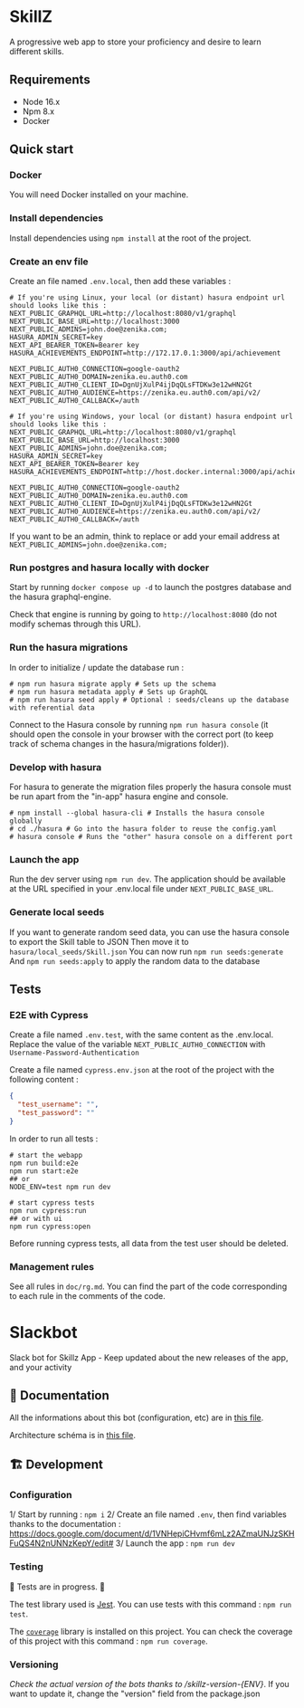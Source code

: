 # SkillZ

A progressive web app to store your proficiency and desire to learn different skills.

## Requirements
- Node 16.x
- Npm 8.x
- Docker

## Quick start

### Docker

You will need Docker installed on your machine.

### Install dependencies

Install dependencies using `npm install` at the root of the project.

### Create an env file

Create an file named `.env.local`, then add these variables :

```
# If you're using Linux, your local (or distant) hasura endpoint url should looks like this :
NEXT_PUBLIC_GRAPHQL_URL=http://localhost:8080/v1/graphql
NEXT_PUBLIC_BASE_URL=http://localhost:3000
NEXT_PUBLIC_ADMINS=john.doe@zenika.com;
HASURA_ADMIN_SECRET=key
NEXT_API_BEARER_TOKEN=Bearer key
HASURA_ACHIEVEMENTS_ENDPOINT=http://172.17.0.1:3000/api/achievement

NEXT_PUBLIC_AUTH0_CONNECTION=google-oauth2
NEXT_PUBLIC_AUTH0_DOMAIN=zenika.eu.auth0.com
NEXT_PUBLIC_AUTH0_CLIENT_ID=DgnUjXulP4ijDqQLsFTDKw3e12wHN2Gt
NEXT_PUBLIC_AUTH0_AUDIENCE=https://zenika.eu.auth0.com/api/v2/
NEXT_PUBLIC_AUTH0_CALLBACK=/auth
```

```
# If you're using Windows, your local (or distant) hasura endpoint url should looks like this :
NEXT_PUBLIC_GRAPHQL_URL=http://localhost:8080/v1/graphql
NEXT_PUBLIC_BASE_URL=http://localhost:3000
NEXT_PUBLIC_ADMINS=john.doe@zenika.com;
HASURA_ADMIN_SECRET=key
NEXT_API_BEARER_TOKEN=Bearer key
HASURA_ACHIEVEMENTS_ENDPOINT=http://host.docker.internal:3000/api/achievement

NEXT_PUBLIC_AUTH0_CONNECTION=google-oauth2
NEXT_PUBLIC_AUTH0_DOMAIN=zenika.eu.auth0.com
NEXT_PUBLIC_AUTH0_CLIENT_ID=DgnUjXulP4ijDqQLsFTDKw3e12wHN2Gt
NEXT_PUBLIC_AUTH0_AUDIENCE=https://zenika.eu.auth0.com/api/v2/
NEXT_PUBLIC_AUTH0_CALLBACK=/auth
```

If you want to be an admin, think to replace or add your email address at `NEXT_PUBLIC_ADMINS=john.doe@zenika.com;`

### Run postgres and hasura locally with docker

Start by running `docker compose up -d` to launch the postgres database and the hasura graphql-engine.

Check that engine is running by going to `http://localhost:8080` (do not modify schemas through this URL).

### Run the hasura migrations

In order to initialize / update the database run :

```
# npm run hasura migrate apply # Sets up the schema
# npm run hasura metadata apply # Sets up GraphQL
# npm run hasura seed apply # Optional : seeds/cleans up the database with referential data
```

Connect to the Hasura console by running `npm run hasura console` (it should open the console in your browser with the correct port (to keep track of schema changes in the hasura/migrations folder)).

### Develop with hasura

For hasura to generate the migration files properly the hasura console must be run apart from the "in-app" hasura engine and console.

```
# npm install --global hasura-cli # Installs the hasura console globally
# cd ./hasura # Go into the hasura folder to reuse the config.yaml
# hasura console # Runs the "other" hasura console on a different port
```

### Launch the app

Run the dev server using `npm run dev`.
The application should be available at the URL specified in your .env.local file under `NEXT_PUBLIC_BASE_URL`.

### Generate local seeds

If you want to generate random seed data, you can use the hasura console to export the Skill table to JSON
Then move it to `hasura/local_seeds/Skill.json`
You can now run `npm run seeds:generate`
And `npm run seeds:apply` to apply the random data to the database

## Tests

### E2E with Cypress

Create a file named `.env.test`, with the same content as the .env.local.
Replace the value of the variable `NEXT_PUBLIC_AUTH0_CONNECTION` with `Username-Password-Authentication`

Create a file named `cypress.env.json` at the root of the project with the following content :

```json
{
  "test_username": "",
  "test_password": ""
}
```

In order to run all tests :

```
# start the webapp
npm run build:e2e
npm run start:e2e
## or
NODE_ENV=test npm run dev

# start cypress tests
npm run cypress:run
## or with ui
npm run cypress:open
```

Before running cypress tests, all data from the test user should be deleted.

### Management rules

See all rules in `doc/rg.md`. You can find the part of the code corresponding to each rule in the comments of the code.

# Slackbot

Slack bot for Skillz App - Keep updated about the new releases of the app, and your activity

## 📖 Documentation

All the informations about this bot (configuration, etc) are in [this file](https://docs.google.com/document/d/1VNHepiCHvmf6mLz2AZmaUNJzSKHFuQS4N2nUNNzKepY).

Architecture schéma is in [this file](https://docs.google.com/drawings/d/19-DK9jNgzQbMpmeW5tOe-XJ6Q1VFPw1HawUwxJXSqzA).

## 🏗 Development

### Configuration

1/ Start by running : `npm i`
2/ Create an file named `.env`, then find variables thanks to the documentation : https://docs.google.com/document/d/1VNHepiCHvmf6mLz2AZmaUNJzSKHFuQS4N2nUNNzKepY/edit#
3/ Launch the app : `npm run dev`

### Testing

🚧 Tests are in progress. 🚧

The test library used is [Jest](https://jestjs.io/fr/). You can use tests with this command : `npm run test`.

The [`coverage`](https://www.npmjs.com/package/coverage) library is installed on this project. You can check the coverage of this project with this command : `npm run coverage`.

### Versioning

_Check the actual version of the bots thanks to /skillz-version-{ENV}_. If you want to update it, change the "version" field from the package.json
